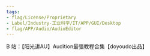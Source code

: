 ```yaml
---
tags:
- flag/License/Proprietary
- Label/Industry-工业科学/IT/APP/GUI/Desktop
- flag/APP/Audio/AudioEditor
---
```


B 站：【阳光讲AU】Audition最强教程合集【doyoudo出品】
